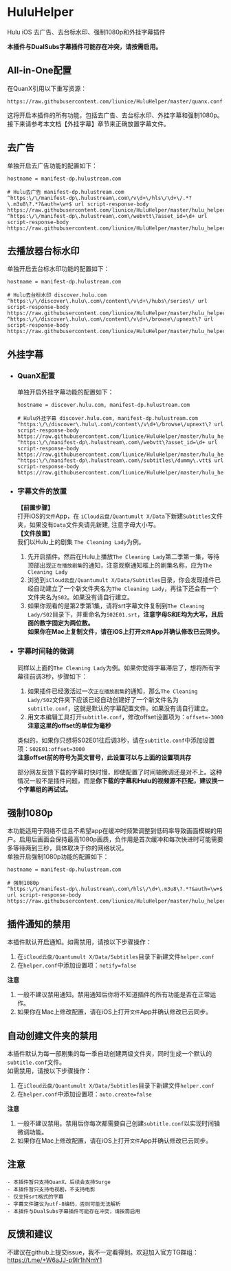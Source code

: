 # HuluHelper

Hulu iOS 去广告、去台标水印、强制1080p和外挂字幕插件

**本插件与DualSubs字幕插件可能存在冲突，请按需启用。**

## All-in-One配置

在QuanX引用以下重写资源：
```
https://raw.githubusercontent.com/liunice/HuluHelper/master/quanx.conf
```
这将开启本插件的所有功能，包括去广告、去台标水印、外挂字幕和强制1080p。  
接下来请参考本文档【外挂字幕】章节来正确放置字幕文件。

## 去广告

单独开启去广告功能的配置如下：

```
hostname = manifest-dp.hulustream.com

# Hulu去广告 manifest-dp.hulustream.com  
^https:\/\/manifest-dp\.hulustream\.com\/v\d+\/hls\/\d+\/.*?\.m3u8\?.*?&auth=\w+$ url script-response-body https://raw.githubusercontent.com/liunice/HuluHelper/master/hulu_helper.js
^https:\/\/manifest-dp\.hulustream\.com\/webvtt\?asset_id=\d+ url script-response-body https://raw.githubusercontent.com/liunice/HuluHelper/master/hulu_helper.js
```

## 去播放器台标水印

单独开启去台标水印功能的配置如下：

```
hostname = manifest-dp.hulustream.com

# Hulu去台标水印 discover.hulu.com 
^https:\/\/discover\.hulu\.com\/content\/v\d+\/hubs\/series\/ url script-response-body https://raw.githubusercontent.com/liunice/HuluHelper/master/hulu_helper.js
^https:\/\/discover\.hulu\.com\/content\/v\d+\/browse\/upnext\? url script-response-body https://raw.githubusercontent.com/liunice/HuluHelper/master/hulu_helper.js
```

## 外挂字幕

- ### QuanX配置
  单独开启外挂字幕功能的配置如下：
  ```
  hostname = discover.hulu.com, manifest-dp.hulustream.com

  # Hulu外挂字幕 discover.hulu.com, manifest-dp.hulustream.com  
  ^https:\/\/discover\.hulu\.com\/content\/v\d+\/browse\/upnext\? url script-response-body https://raw.githubusercontent.com/liunice/HuluHelper/master/hulu_helper.js
  ^https:\/\/manifest-dp\.hulustream\.com\/webvtt\?asset_id=\d+ url script-response-body https://raw.githubusercontent.com/liunice/HuluHelper/master/hulu_helper.js
  ^https:\/\/manifest-dp\.hulustream\.com\/subtitles\/dummy\.vtt$ url script-response-body https://raw.githubusercontent.com/liunice/HuluHelper/master/hulu_helper.js
  ```

- ### 字幕文件的放置
  **【前置步骤】**  
  打开iOS的``文件``App，在 ``iCloud云盘/Quantumult X/Data``下新建``Subtitles``文件夹，如果没有``Data``文件夹请先新建, 注意字母大小写。  
  **【文件放置】**  
  我们以Hulu上的剧集 ``The Cleaning Lady``为例。  
  1. 先开启插件。然后在Hulu上播放``The Cleaning Lady``第二季第一集，等待顶部出现``正在播放剧集``的通知，注意观察通知框上的剧集名称，应为``The Cleaning Lady``
  2. 浏览到``iCloud云盘/Quantumult X/Data/Subtitles``目录，你会发现插件已经自动建立了一个新文件夹名为``The Cleaning Lady``，再往下还会有一个文件夹名为``S02``。如果没有请自行建立。
  3. 如果你观看的是第2季第1集，请将srt字幕文件复制到``The Cleaning Lady/S02``目录下，并重命名为``S02E01.srt``，**注意字母S和E均为大写，且后面的数字固定为两位数。**  
  **如果你在Mac上复制文件，请在iOS上打开``文件``App并确认修改已云同步。**

- ### 字幕时间轴的微调
  同样以上面的``The Cleaning Lady``为例。如果你觉得字幕滞后了，想将所有字幕往前调3秒，步骤如下：  
  1. 如果插件已经激活过一次``正在播放剧集``的通知，那么``The Cleaning Lady/S02``文件夹下应该已经自动创建好了一个新文件名为``subtitle.conf``，这就是默认的字幕配置文件。如果没有请自行建立。
  2. 用文本编辑工具打开``subtitle.conf``，修改offset设置项为：``offset=-3000``  
     **注意这里的offset的单位为毫秒**

  类似的，如果你只想将S02E01往后调3秒，请在``subtitle.conf``中添加设置项：``S02E01:offset=3000``  
     **注意offset前的符号为英文冒号，此设置可以与上面的设置项共存**
  
  部分网友反馈下载的字幕时快时慢，即使配置了时间轴微调还是对不上。这种情况一般不是插件问题，而是**你下载的字幕和Hulu的视频源不匹配，建议换一个字幕组的再试试。**

## 强制1080p

本功能适用于网络不佳且不希望app在缓冲时频繁调整到低码率导致画面模糊的用户。启用后画面会保持最高1080p画质，负作用是首次缓冲和每次快进时可能需要多等待两到三秒，具体取决于你的网络状况。  
单独开启强制1080p功能的配置如下：
```
hostname = manifest-dp.hulustream.com

# 强制1080p
^https:\/\/manifest-dp\.hulustream\.com\/hls\/\d+\.m3u8\?.*?&auth=\w+$ url script-response-body https://raw.githubusercontent.com/liunice/HuluHelper/master/hulu_helper.js
```

## 插件通知的禁用

本插件默认开启通知。如需禁用，请按以下步骤操作：  
1. 在``iCloud云盘/Quantumult X/Data/Subtitles``目录下新建文件``helper.conf``
2. 在``helper.conf``中添加设置项：``notify=false``  

**注意**  
1. 一般不建议禁用通知。禁用通知后你将不知道插件的所有功能是否在正常运作。
2. 如果你在Mac上修改配置，请在iOS上打开``文件``App并确认修改已云同步。

## 自动创建文件夹的禁用

本插件默认为每一部剧集的每一季自动创建两级文件夹，同时生成一个默认的``subtitle.conf``文件。  
如需禁用，请按以下步骤操作：  
1. 在``iCloud云盘/Quantumult X/Data/Subtitles``目录下新建文件``helper.conf``
2. 在``helper.conf``中添加设置项：``auto.create=false``  

**注意**  
1. 一般不建议禁用。禁用后你每次都需要自己创建``subtitle.conf``以实现时间轴微调功能。
2. 如果你在Mac上修改配置，请在iOS上打开``文件``App并确认修改已云同步。

## 注意

    - 本插件暂只支持QuanX，后续会支持Surge
    - 本插件暂只支持电视剧，不支持电影
    - 仅支持srt格式的字幕
    - 字幕文件建议为utf-8编码，否则可能无法解析
    - 本插件与DualSubs字幕插件可能存在冲突，请按需启用

## 反馈和建议

不建议在github上提交issue，我不一定看得到。欢迎加入官方TG群组：https://t.me/+W6aJJ-p9Ir1hNmY1
